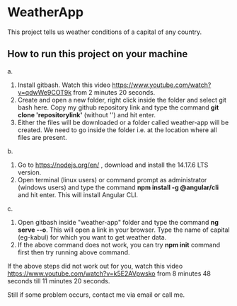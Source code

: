 # WeatherApp

This project tells us weather conditions of a capital of any country.

## How to run this project on your machine
a.
1. Install gitbash. Watch this video https://www.youtube.com/watch?v=qdwWe9COT9k from 2 minutes 20 seconds.
2. Create and open a new folder, right click inside the folder and select git bash here. Copy my github repository link and type the command **git clone 'repositorylink'** (without '') and hit enter.
3. Either the files will be downloaded or a folder called weather-app will be created. We need to go inside the folder i.e. at the location where all files are present.

b.
1. Go to https://nodejs.org/en/ , download and install the 14.17.6 LTS version.
2. Open terminal (linux users) or command prompt as administrator (windows users) and type the command **npm install -g @angular/cli** and hit enter. This will install Angular CLI.

c.
1. Open gitbash inside "weather-app" folder and type the command **ng serve --o**. This will open a link in your browser. Type the name of capital (eg-kabul) for which you want to get weather data.
2. If the above command does not work, you can try **npm init** command first then try running above command.

If the above steps did not work out for you, watch this video https://www.youtube.com/watch?v=k5E2AVpwsko from 8 minutes 48 seconds till 11 minutes 20 seconds.

Still if some problem occurs, contact me via email or call me.
